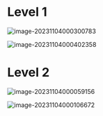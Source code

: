 # Level 1

![image-20231104000300783](C:/Users/Administrator/AppData/Roaming/Typora/typora-user-images/image-20231104000300783.png)

![image-20231104000402358](C:/Users/Administrator/AppData/Roaming/Typora/typora-user-images/image-20231104000402358.png)

# Level 2

![image-20231104000059156](C:\Users\Administrator\AppData\Roaming\Typora\typora-user-images\image-20231104000059156.png)

![image-20231104000106672](C:\Users\Administrator\AppData\Roaming\Typora\typora-user-images\image-20231104000106672.png)